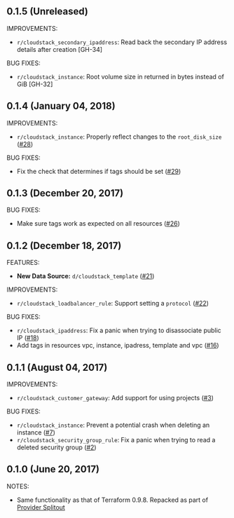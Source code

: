 ## 0.1.5 (Unreleased)

IMPROVEMENTS:

* `r/cloudstack_secondary_ipaddress`: Read back the secondary IP address details after creation [GH-34]

BUG FIXES:

* `r/cloudstack_instance`: Root volume size in returned in bytes instead of GiB [GH-32]

## 0.1.4 (January 04, 2018)

IMPROVEMENTS:

* `r/cloudstack_instance`: Properly reflect changes to the `root_disk_size` ([#28](https://github.com/terraform-providers/terraform-provider-cloudstack/issues/28))

BUG FIXES:

* Fix the check that determines if tags should be set ([#29](https://github.com/terraform-providers/terraform-provider-cloudstack/issues/29))

## 0.1.3 (December 20, 2017)

BUG FIXES:

* Make sure tags work as expected on all resources ([#26](https://github.com/terraform-providers/terraform-provider-cloudstack/issues/26))

## 0.1.2 (December 18, 2017)

FEATURES:

* **New Data Source:** `d/cloudstack_template` ([#21](https://github.com/terraform-providers/terraform-provider-cloudstack/issues/21))

IMPROVEMENTS:

* `r/cloudstack_loadbalancer_rule`: Support setting a `protocol` ([#22](https://github.com/terraform-providers/terraform-provider-cloudstack/issues/22))

BUG FIXES:

* `r/cloudstack_ipaddress`: Fix a panic when trying to disassociate public IP ([#18](https://github.com/terraform-providers/terraform-provider-cloudstack/issues/18))
* Add tags in resources vpc, instance, ipadress, template and vpc ([#16](https://github.com/terraform-providers/terraform-provider-cloudstack/issues/16))

## 0.1.1 (August 04, 2017)

IMPROVEMENTS:

* `r/cloudstack_customer_gateway`: Add support for using projects ([#3](https://github.com/terraform-providers/terraform-provider-cloudstack/issues/3))

BUG FIXES:

* `r/cloudstack_instance`: Prevent a potential crash when deleting an instance ([#7](https://github.com/terraform-providers/terraform-provider-cloudstack/issues/7))
* `r/cloudstack_security_group_rule`: Fix a panic when trying to read a deleted security group ([#2](https://github.com/terraform-providers/terraform-provider-cloudstack/issues/2))

## 0.1.0 (June 20, 2017)

NOTES:

* Same functionality as that of Terraform 0.9.8. Repacked as part of [Provider Splitout](https://www.hashicorp.com/blog/upcoming-provider-changes-in-terraform-0-10/)
